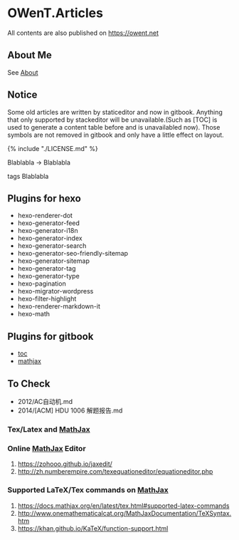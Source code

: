 OWenT.Articles
======

All contents are also published on https://owent.net

About Me
------
See [About](source/about/index.md)

Notice
------
Some old articles are written by staticeditor and now in gitbook. Anything that only supported by stackeditor will be unavailable.(Such as \[TOC\] is used to generate a content table before and is unavailabled now). Those symbols are not removed in gitbook and only have a little effect on layout.

{% include "./LICENSE.md" %}

Blablabla -> Blablabla

tags Blablabla

## Plugins for hexo
+ hexo-renderer-dot
+ hexo-generator-feed
+ hexo-generator-i18n
+ hexo-generator-index
+ hexo-generator-search
+ hexo-generator-seo-friendly-sitemap
+ hexo-generator-sitemap
+ hexo-generator-tag
+ hexo-generator-type
+ hexo-pagination
+ hexo-migrator-wordpress
+ hexo-filter-highlight
+ hexo-renderer-markdown-it
+ hexo-math

## Plugins for gitbook
+ [toc](https://plugins.gitbook.com/plugin/toc)
+ [mathjax](https://plugins.gitbook.com/plugin/mathjax)


## To Check
+ 2012/AC自动机.md
+ 2014/[ACM] HDU 1006 解题报告.md

### Tex/Latex and [MathJax][1]

### Online [MathJax][1] Editor
1. https://zohooo.github.io/jaxedit/
2. http://zh.numberempire.com/texequationeditor/equationeditor.php

### Supported LaTeX/Tex commands on [MathJax][1]
1. https://docs.mathjax.org/en/latest/tex.html#supported-latex-commands
2. http://www.onemathematicalcat.org/MathJaxDocumentation/TeXSyntax.htm
3. https://khan.github.io/KaTeX/function-support.html

[1]: https://www.mathjax.org/